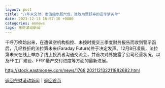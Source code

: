 ```yaml
---
layout: post
title: "八年未交付，市值缩水超六成，谁敢为贾跃亭的造车梦买单"
date: 2021-12-13 16:57:10 +0800
categories: emnews
tags: 东财滚动新闻
---
```


千呼万唤始出来，在遭做空机构指控、未按时提交三季度财务报告而收到警示函后，几经挫折的法拉第未来(Faraday Future)终于决定发声。12月8日凌晨，法拉第未来在线上举办了线上投资者沟通交流会，并首次对外披露了公司经营状况，以及FF工厂建设、FF91量产交付进度等方面的最新进展。

<http://stock.eastmoney.com/news/1768,202112132211882682.html>

[返回东财滚动新闻](//finews.withounder.com/emnews/)｜[返回首页](//finews.withounder.com/)